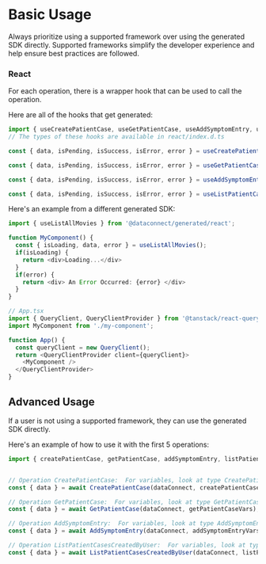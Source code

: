 # Basic Usage

Always prioritize using a supported framework over using the generated SDK
directly. Supported frameworks simplify the developer experience and help ensure
best practices are followed.




### React
For each operation, there is a wrapper hook that can be used to call the operation.

Here are all of the hooks that get generated:
```ts
import { useCreatePatientCase, useGetPatientCase, useAddSymptomEntry, useListPatientCasesCreatedByUser } from '@dataconnect/generated/react';
// The types of these hooks are available in react/index.d.ts

const { data, isPending, isSuccess, isError, error } = useCreatePatientCase(createPatientCaseVars);

const { data, isPending, isSuccess, isError, error } = useGetPatientCase(getPatientCaseVars);

const { data, isPending, isSuccess, isError, error } = useAddSymptomEntry(addSymptomEntryVars);

const { data, isPending, isSuccess, isError, error } = useListPatientCasesCreatedByUser(listPatientCasesCreatedByUserVars);

```

Here's an example from a different generated SDK:

```ts
import { useListAllMovies } from '@dataconnect/generated/react';

function MyComponent() {
  const { isLoading, data, error } = useListAllMovies();
  if(isLoading) {
    return <div>Loading...</div>
  }
  if(error) {
    return <div> An Error Occurred: {error} </div>
  }
}

// App.tsx
import { QueryClient, QueryClientProvider } from '@tanstack/react-query';
import MyComponent from './my-component';

function App() {
  const queryClient = new QueryClient();
  return <QueryClientProvider client={queryClient}>
    <MyComponent />
  </QueryClientProvider>
}
```



## Advanced Usage
If a user is not using a supported framework, they can use the generated SDK directly.

Here's an example of how to use it with the first 5 operations:

```js
import { createPatientCase, getPatientCase, addSymptomEntry, listPatientCasesCreatedByUser } from '@dataconnect/generated';


// Operation CreatePatientCase:  For variables, look at type CreatePatientCaseVars in ../index.d.ts
const { data } = await CreatePatientCase(dataConnect, createPatientCaseVars);

// Operation GetPatientCase:  For variables, look at type GetPatientCaseVars in ../index.d.ts
const { data } = await GetPatientCase(dataConnect, getPatientCaseVars);

// Operation AddSymptomEntry:  For variables, look at type AddSymptomEntryVars in ../index.d.ts
const { data } = await AddSymptomEntry(dataConnect, addSymptomEntryVars);

// Operation ListPatientCasesCreatedByUser:  For variables, look at type ListPatientCasesCreatedByUserVars in ../index.d.ts
const { data } = await ListPatientCasesCreatedByUser(dataConnect, listPatientCasesCreatedByUserVars);


```